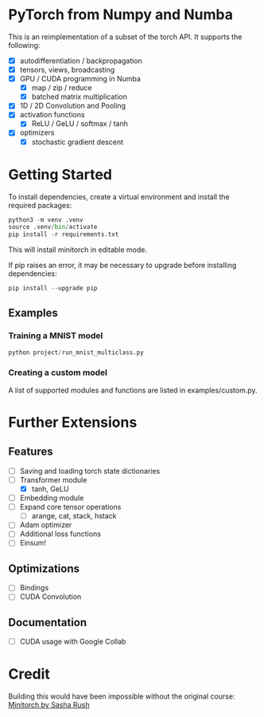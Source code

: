 # PyTorch from Numpy and Numba

This is an reimplementation of a subset of the torch API. It supports the following:

- [x] autodifferentiation / backpropagation
- [x] tensors, views, broadcasting
- [x] GPU / CUDA programming in Numba
  - [x] map / zip / reduce
  - [x] batched matrix multiplication
- [x] 1D / 2D Convolution and Pooling
- [x] activation functions
  - [x] ReLU / GeLU / softmax / tanh
- [x] optimizers
  - [x] stochastic gradient descent

# Getting Started

To install dependencies, create a virtual environment and install the required packages:
```python
python3 -m venv .venv
source .venv/bin/activate
pip install -r requirements.txt
```
This will install minitorch in editable mode.

If pip raises an error, it may be necessary to upgrade before installing dependencies:
```python
pip install --upgrade pip
```
## Examples
### Training a MNIST model

```python
python project/run_mnist_multiclass.py 
```
### Creating a custom model
A list of supported modules and functions are listed in examples/custom.py.

# Further Extensions

## Features
- [ ] Saving and loading torch state dictionaries
- [ ] Transformer module
  - [x] tanh, GeLU
- [ ] Embedding module
- [ ] Expand core tensor operations
  - [ ] arange, cat, stack, hstack
- [ ] Adam optimizer
- [ ] Additional loss functions
- [ ] Einsum!

## Optimizations
- [ ] Bindings
- [ ] CUDA Convolution

## Documentation
- [ ] CUDA usage with Google Collab

# Credit

Building this would have been impossible without the original course:
[Minitorch by Sasha Rush](https://minitorch.github.io/)
